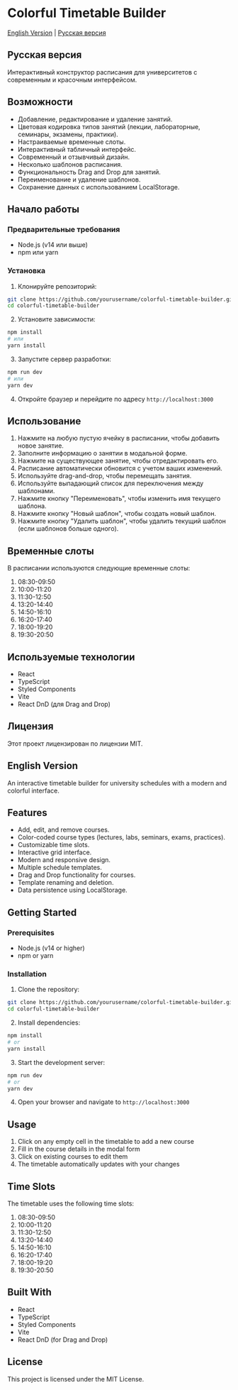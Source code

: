 # Colorful Timetable Builder

[English Version](README.en.md) | [Русская версия](#)

## Русская версия

Интерактивный конструктор расписания для университетов с современным и красочным интерфейсом.

## Возможности

-   Добавление, редактирование и удаление занятий.
-   Цветовая кодировка типов занятий (лекции, лабораторные, семинары, экзамены, практики).
-   Настраиваемые временные слоты.
-   Интерактивный табличный интерфейс.
-   Современный и отзывчивый дизайн.
-   Несколько шаблонов расписания.
-   Функциональность Drag and Drop для занятий.
-   Переименование и удаление шаблонов.
-   Сохранение данных с использованием LocalStorage.

## Начало работы

### Предварительные требования

-   Node.js (v14 или выше)
-   npm или yarn

### Установка

1.  Клонируйте репозиторий:
```bash
git clone https://github.com/yourusername/colorful-timetable-builder.git
cd colorful-timetable-builder
```

2.  Установите зависимости:
```bash
npm install
# или
yarn install
```

3.  Запустите сервер разработки:
```bash
npm run dev
# или
yarn dev
```

4.  Откройте браузер и перейдите по адресу `http://localhost:3000`

## Использование

1.  Нажмите на любую пустую ячейку в расписании, чтобы добавить новое занятие.
2.  Заполните информацию о занятии в модальной форме.
3.  Нажмите на существующее занятие, чтобы отредактировать его.
4.  Расписание автоматически обновится с учетом ваших изменений.
5.  Используйте drag-and-drop, чтобы перемещать занятия.
6.  Используйте выпадающий список для переключения между шаблонами.
7.  Нажмите кнопку "Переименовать", чтобы изменить имя текущего шаблона.
8.  Нажмите кнопку "Новый шаблон", чтобы создать новый шаблон.
9.  Нажмите кнопку "Удалить шаблон", чтобы удалить текущий шаблон (если шаблонов больше одного).

## Временные слоты

В расписании используются следующие временные слоты:

1.  08:30-09:50
2.  10:00-11:20
3.  11:30-12:50
4.  13:20-14:40
5.  14:50-16:10
6.  16:20-17:40
7.  18:00-19:20
8.  19:30-20:50

## Используемые технологии

-   React
-   TypeScript
-   Styled Components
-   Vite
-   React DnD (для Drag and Drop)

## Лицензия

Этот проект лицензирован по лицензии MIT.

## English Version

An interactive timetable builder for university schedules with a modern and colorful interface.

## Features

-   Add, edit, and remove courses.
-   Color-coded course types (lectures, labs, seminars, exams, practices).
-   Customizable time slots.
-   Interactive grid interface.
-   Modern and responsive design.
-   Multiple schedule templates.
-   Drag and Drop functionality for courses.
-   Template renaming and deletion.
-   Data persistence using LocalStorage.

## Getting Started

### Prerequisites

-   Node.js (v14 or higher)
-   npm or yarn

### Installation

1.  Clone the repository:
```bash
git clone https://github.com/yourusername/colorful-timetable-builder.git
cd colorful-timetable-builder
```

2. Install dependencies:
```bash
npm install
# or
yarn install
```

3. Start the development server:
```bash
npm run dev
# or
yarn dev
```

4. Open your browser and navigate to `http://localhost:3000`

## Usage

1. Click on any empty cell in the timetable to add a new course
2. Fill in the course details in the modal form
3. Click on existing courses to edit them
4. The timetable automatically updates with your changes

## Time Slots

The timetable uses the following time slots:

1. 08:30-09:50
2. 10:00-11:20
3. 11:30-12:50
4. 13:20-14:40
5. 14:50-16:10
6. 16:20-17:40
7. 18:00-19:20
8. 19:30-20:50

## Built With

- React
- TypeScript
- Styled Components
- Vite
- React DnD (for Drag and Drop)

## License

This project is licensed under the MIT License. 